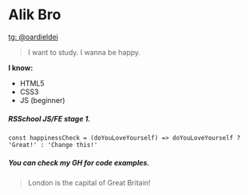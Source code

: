 # Alik Bro
[tg: @oardieldei](https://t.me/oardieldei)

> I want to study. I wanna be happy.

**I know:**
* HTML5
* CSS3
* JS (beginner)

##### RSSchool JS/FE stage 1.
```const happinessCheck = (doYouLoveYourself) => doYouLoveYourself ? 'Great!' : 'Change this!'```

##### You can check my GH for code examples.

> London is the capital of Great Britain!